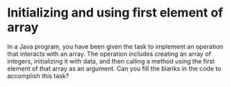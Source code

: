 # Initializing and using first element of array

In a Java program, you have been given the task to implement an operation that interacts with an array. The operation includes creating an array of integers, initializing it with data, and then calling a method using the first element of that array as an argument. Can you fill the blanks in the code to accomplish this task?